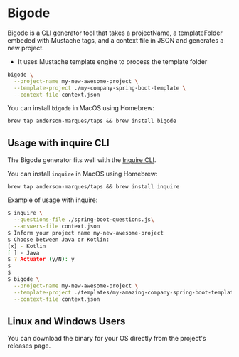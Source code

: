 # Bigode

Bigode is a CLI generator tool that takes a projectName, a templateFolder embeded with Mustache tags, and a context file in JSON and generates a new project.

- It uses Mustache template engine to process the template folder

```bash
bigode \
  --project-name my-new-awesome-project \
  --template-project ./my-company-spring-boot-template \
  --context-file context.json
```

You can install `bigode` in MacOS using Homebrew:

```
brew tap anderson-marques/taps && brew install bigode
```

## Usage with inquire CLI

The Bigode generator fits well with the [Inquire CLI](https://github.com/anderson-marques/inquire).

You can install `inquire` in MacOS using Homebrew:

```
brew tap anderson-marques/taps && brew install inquire
```

Example of usage with inquire:

```bash
$ inquire \
  --questions-file ./spring-boot-questions.js\
  --answers-file context.json
$ Inform your project name my-new-awesome-project
$ Choose between Java or Kotlin:
[x] - Kotlin
[ ] - Java
$ ? Actuator (y/N): y
$
$
$ bigode \
  --project-name my-new-awesome-project \
  --template-project ./templates/my-amazing-company-spring-boot-template \
  --context-file context.json
```

## Linux and Windows Users

You can download the binary for your OS directly from the project's releases page.
